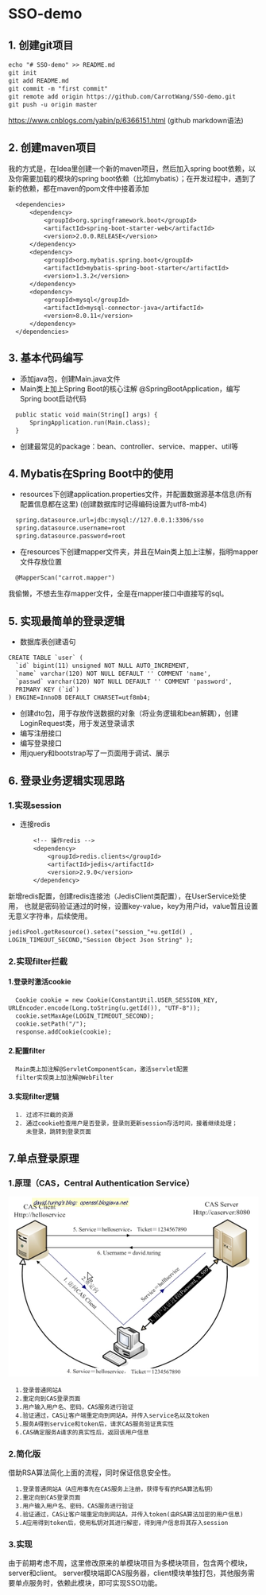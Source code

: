 # SSO-demo

## 1. 创建git项目

  ```
  echo "# SSO-demo" >> README.md
  git init
  git add README.md
  git commit -m "first commit"
  git remote add origin https://github.com/CarrotWang/SSO-demo.git
  git push -u origin master
  ```
  https://www.cnblogs.com/yabin/p/6366151.html (github markdown语法)

## 2. 创建maven项目
  
  我的方式是，在Idea里创建一个新的maven项目，然后加入spring boot依赖，以及你需要加载的模块的spring boot依赖（比如mybatis）；在开发过程中，遇到了新的依赖，都在maven的pom文件中接着添加
  ```
    <dependencies>
        <dependency>
            <groupId>org.springframework.boot</groupId>
            <artifactId>spring-boot-starter-web</artifactId>
            <version>2.0.0.RELEASE</version>
        </dependency>
        <dependency>
            <groupId>org.mybatis.spring.boot</groupId>
            <artifactId>mybatis-spring-boot-starter</artifactId>
            <version>1.3.2</version>
        </dependency>
        <dependency>
            <groupId>mysql</groupId>
            <artifactId>mysql-connector-java</artifactId>
            <version>8.0.11</version>
        </dependency>
    </dependencies>
  ```
  
  ## 3. 基本代码编写
  + 添加java包，创建Main.java文件
  + Main类上加上Spring Boot的核心注解 @SpringBootApplication，编写Spring boot启动代码
  ```
    public static void main(String[] args) {
        SpringApplication.run(Main.class);
    }
  ```
  + 创建最常见的package：bean、controller、service、mapper、util等
  
  ## 4. Mybatis在Spring Boot中的使用
  + resources下创建application.properties文件，并配置数据源基本信息(所有配置信息都在这里)
  (创建数据库时记得编码设置为utf8-mb4)
```
  spring.datasource.url=jdbc:mysql://127.0.0.1:3306/sso
  spring.datasource.username=root
  spring.datasource.password=root
```
  + 在resources下创建mapper文件夹，并且在Main类上加上注解，指明mapper文件存放位置
```
  @MapperScan("carrot.mapper")
```
  我偷懒，不想去生存mapper文件，全是在mapper接口中直接写的sql。
  
  ## 5. 实现最简单的登录逻辑
  + 数据库表创建语句
  ```
  CREATE TABLE `user` (
    `id` bigint(11) unsigned NOT NULL AUTO_INCREMENT,
    `name` varchar(120) NOT NULL DEFAULT '' COMMENT 'name',
    `passwd` varchar(120) NOT NULL DEFAULT '' COMMENT 'password',
    PRIMARY KEY (`id`)
  ) ENGINE=InnoDB DEFAULT CHARSET=utf8mb4;
  ```
  + 创建dto包，用于存放传送数据的对象（将业务逻辑和bean解耦），创建LoginRequest类，用于发送登录请求
  + 编写注册接口
  + 编写登录接口
  + 用jquery和bootstrap写了一页面用于调试、展示
  
  ## 6. 登录业务逻辑实现思路
  ### 1.实现session
   + 连接redis
   
 ```
        <!-- 操作redis -->
        <dependency>
            <groupId>redis.clients</groupId>
            <artifactId>jedis</artifactId>
            <version>2.9.0</version>
        </dependency>
 ```
    
 新增redis配置，创建redis连接池（JedisClient类配置），在UserService处使用，
 也就是密码验证通过的时候，设置key-value，key为用户id，value暂且设置无意义字符串，后续使用。

```
jedisPool.getResource().setex("session_"+u.getId() , LOGIN_TIMEOUT_SECOND,"Session Object Json String" );
```

 ### 2.实现filter拦截
 #### 1.登录时激活cookie
      Cookie cookie = new Cookie(ConstantUtil.USER_SESSION_KEY, URLEncoder.encode(Long.toString(u.getId()), "UTF-8"));
      cookie.setMaxAge(LOGIN_TIMEOUT_SECOND);
      cookie.setPath("/");
      response.addCookie(cookie);
 #### 2.配置filter
      Main类上加注解@ServletComponentScan，激活servlet配置
      filter实现类上加注解@WebFilter
 #### 3.实现filter逻辑
      1. 过滤不拦截的资源
      2. 通过cookie检查用户是否登录，登录则更新session存活时间，接着继续处理；
         未登录，跳转到登录页面
      
  ## 7.单点登录原理
  ### 1.原理（CAS，Central Authentication Service）
  ![](https://github.com/CarrotWang/SSO-demo/blob/master/img/cas.jpg)
  
      1.登录普通网站A
      2.重定向到CAS登录页面
      3.用户输入用户名、密码，CAS服务进行验证
      4.验证通过，CAS让客户端重定向到网站A，并传入service名以及token
      5.服务A得到service和token后，请求CAS服务验证真实性
      6.CAS确定服务A请求的真实性后，返回该用户信息
  
  ### 2.简化版
  
  借助RSA算法简化上面的流程，同时保证信息安全性。
  
      1.登录普通网站A（A应用事先在CAS服务上注册，获得专有的RSA算法私钥）
      2.重定向到CAS登录页面
      3.用户输入用户名、密码，CAS服务进行验证
      4.验证通过，CAS让客户端重定向到网站A，并传入token(由RSA算法加密的用户信息)
      5.A应用得到token后，使用私钥对其进行解密，得到用户信息将其存入session
      
  
  ### 3.实现
  由于前期考虑不周，这里修改原来的单模块项目为多模块项目，包含两个模块，server和client。
  server模块端即CAS服务器，client模块单独打包，其他服务需要单点服务时，依赖此模块，即可实现SSO功能。
  


  
